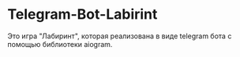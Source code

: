 # Telegram-Bot-Labirint
Это игра "Лабиринт", которая реализована в виде telegram бота с помощью библиотеки aiogram.
